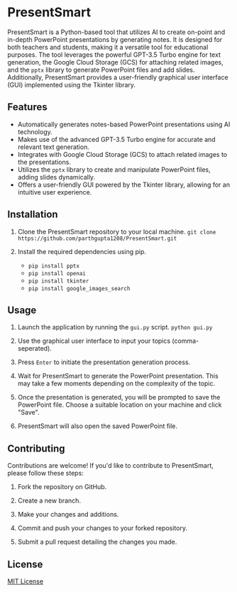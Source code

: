 # PresentSmart

PresentSmart is a Python-based tool that utilizes AI to create on-point and in-depth PowerPoint presentations by generating notes. It is designed for both teachers and students, making it a versatile tool for educational purposes. The tool leverages the powerful GPT-3.5 Turbo engine for text generation, the Google Cloud Storage (GCS) for attaching related images, and the `pptx` library to generate PowerPoint files and add slides. Additionally, PresentSmart provides a user-friendly graphical user interface (GUI) implemented using the Tkinter library.

## Features

- Automatically generates notes-based PowerPoint presentations using AI technology.
- Makes use of the advanced GPT-3.5 Turbo engine for accurate and relevant text generation.
- Integrates with Google Cloud Storage (GCS) to attach related images to the presentations.
- Utilizes the `pptx` library to create and manipulate PowerPoint files, adding slides dynamically.
- Offers a user-friendly GUI powered by the Tkinter library, allowing for an intuitive user experience.

## Installation

1. Clone the PresentSmart repository to your local machine.
```git clone https://github.com/parthgupta1208/PresentSmart.git```


2. Install the required dependencies using pip.
    - ```pip install pptx```
    - ```pip install openai```
    - ```pip install tkinter```
    - ```pip install google_images_search```

## Usage

1. Launch the application by running the `gui.py` script.
```python gui.py```

2. Use the graphical user interface to input your topics (comma-seperated).

3. Press `Enter` to initiate the presentation generation process.

4. Wait for PresentSmart to generate the PowerPoint presentation. This may take a few moments depending on the complexity of the topic.

5. Once the presentation is generated, you will be prompted to save the PowerPoint file. Choose a suitable location on your machine and click "Save".

6. PresentSmart will also open the saved PowerPoint file.

## Contributing

Contributions are welcome! If you'd like to contribute to PresentSmart, please follow these steps:

1. Fork the repository on GitHub.

2. Create a new branch.

3. Make your changes and additions.

4. Commit and push your changes to your forked repository.

5. Submit a pull request detailing the changes you made.

## License

[MIT License](LICENSE)


